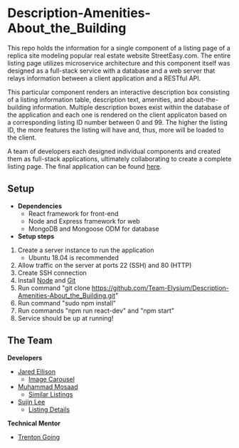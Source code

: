 # Description-Amenities-About_the_Building

This repo holds the information for a single component of a listing page of a replica site modeling popular real estate website StreetEasy.com. The entire listing page utilizes microservice architecture and this component itself was designed as a full-stack service with a database and a web server that relays information between a client application and a RESTful API.

This particular component renders an interactive description box consisting of a listing information table, description text, amenities, and about-the-building information. Multiple description boxes exist within the database of the application and each one is rendered on the client applicaton based on a corresponding listing ID number between 0 and 99. The higher the listing ID, the more features the listing will have and, thus, more will be loaded to the client. 

A team of developers each designed individual components and created them as full-stack applications, ultimately collaborating to create a complete listing page. The final application can be found [here](https://github.com/Team-Elysium/real-estate-listing-page).

## Setup
- **Dependencies**
  - React framework for front-end
  - Node and Express framework for web
  - MongoDB and Mongoose ODM for database
- **Setup steps**
 1) Create a server instance to run the application
     - Ubuntu 18.04 is recommended 
 2) Allow traffic on the server at ports 22 (SSH) and 80 (HTTP)
 3) Create SSH connection
 3) Install [Node](https://www.digitalocean.com/community/tutorials/how-to-install-node-js-on-ubuntu-16-04) and [Git](https://www.digitalocean.com/community/tutorials/how-to-install-git-on-ubuntu-18-04) 
 4) Run command "git clone https://github.com/Team-Elysium/Description-Amenities-About_the_Building.git"
 5) Run command "sudo npm install"
 6) Run commands "npm run react-dev" and "npm start" 
 7) Service should be up at running!
  

## The Team 
**Developers**
- [Jared Ellison](https://github.com/jaredellison) 
  - [Image Carousel](https://github.com/Team-Elysium/image-carousel-component)
- [Muhammad Mosaad](https://github.com/mowithafro) 
  - [Similar Listings](https://github.com/Team-Elysium/Similar-Listings-Recommendations)
- [Sujin Lee](https://github.com/slee1016)         
  - [Listing Details](https://github.com/Team-Elysium/listing-details)

**Technical Mentor**
- [Trenton Going](https://github.com/trentgoing)
